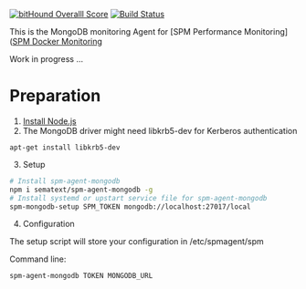 [![bitHound Overalll Score](https://www.bithound.io/github/sematext/spm-agent-mongodb/badges/score.svg)](https://www.bithound.io/github/sematext/spm-agent-mongodb) [![Build Status](https://travis-ci.org/sematext/spm-agent-mongodb.svg?branch=master)](https://travis-ci.org/sematext/spm-agent-mongodb)

This is the MongoDB monitoring Agent for [SPM Performance Monitoring]([SPM Docker Monitoring](http://sematext.com/spm/)

Work in progress ... 

# Preparation 

1. [Install Node.js](https://nodejs.org/en/download/package-manager/) 
2. The MongoDB driver might need libkrb5-dev for Kerberos authentication
```
apt-get install libkrb5-dev
```

3. Setup 

```sh
# Install spm-agent-mongodb 
npm i sematext/spm-agent-mongodb -g
# Install systemd or upstart service file for spm-agent-mongodb
spm-mongodb-setup SPM_TOKEN mongodb://localhost:27017/local
```

4. Configuration 

The setup script will store your configuration in /etc/spmagent/spm

Command line:
```
spm-agent-mongodb TOKEN MONGODB_URL
```


